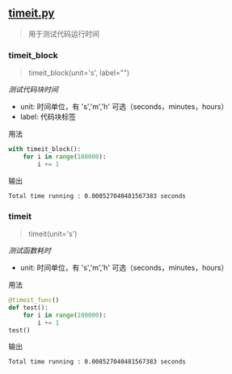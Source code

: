 
## [timeit.py](https://github.com/chenjiandongx/python-utils/blob/master/utils/timeit.py)

> 用于测试代码运行时间


### timeit_block

> timeit_block(unit='s', label="")

*测试代码块时间*

* unit: 时间单位，有 's','m','h' 可选（seconds，minutes，hours）
* label: 代码块标签

用法
```python
with timeit_block():
    for i in range(100000):
        i += 1
```

输出
```shell
Total time running : 0.008527040481567383 seconds
```

### timeit

> timeit(unit='s')

*测试函数耗时*

* unit: 时间单位，有 's','m','h' 可选（seconds，minutes，hours）

用法
```python
@timeit_func()
def test():
    for i in range(100000):
        i += 1
test()
```

输出
```shell
Total time running : 0.008527040481567383 seconds
```
